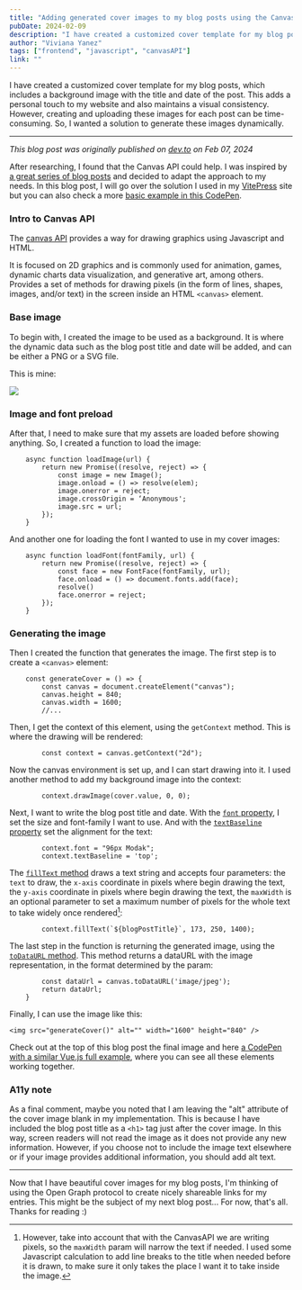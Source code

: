 ```yaml
---
title: "Adding generated cover images to my blog posts using the Canvas API"
pubDate: 2024-02-09
description: "I have created a customized cover template for my blog posts, which includes a background image with the title and date of the post."
author: "Viviana Yanez"
tags: ["frontend", "javascript", "canvasAPI"]
link: ""
---
```


I have created a customized cover template for my blog posts, which includes a background image with the title and date of the post. This adds a personal touch to my website and also maintains a visual consistency.
However, creating and uploading these images for each post can be time-consuming. So, I wanted a solution to generate these images dynamically.

---

_This blog post was originally published on [dev.to](https://dev.to/vivitt/adding-generated-cover-images-to-my-blog-posts-using-the-canvas-api-50d7) on Feb 07, 2024_

After researching, I found that the Canvas API could help.
I was inspired by [a great series of blog posts](https://uxdesign.cc/the-sharing-part-1-generating-and-sharing-dynamic-images-on-the-web-d43dace87802) and decided to adapt the approach to my needs. In this blog post, I will go over the solution I used in my [VitePress](https://vitepress.dev/) site but you can also check a more [basic example in this CodePen](https://codepen.io/vivitt/pen/OJqQbox).

### Intro to Canvas API

The [canvas API](https://developer.mozilla.org/en-US/docs/Web/API/Canvas_API) provides a way for drawing graphics using Javascript and HTML.

It is focused on 2D graphics and is commonly used for animation, games, dynamic charts data visualization, and generative art, among others. Provides a set of methods for drawing pixels (in the form of lines, shapes, images, and/or text) in the screen inside an HTML `<canvas>` element.

### Base image

To begin with, I created the image to be used as a background. It is where the dynamic data such as the blog post title and date will be added, and can be either a PNG or a SVG file.

This is mine:

<div class="blog__illustration">
    <img  src="/assets/article-cover.svg"/>
</div>

### Image and font preload

After that, I need to make sure that my assets are loaded before showing anything. So, I created a function to load the image:

        async function loadImage(url) {
        	return new Promise((resolve, reject) => {
        		const image = new Image();
            	image.onload = () => resolve(elem);
        		image.onerror = reject;
        		image.crossOrigin = ‘Anonymous';
        		image.src = url;
        	});
        }

And another one for loading the font I wanted to use in my cover images:

        async function loadFont(fontFamily, url) {
            return new Promise((resolve, reject) => {
        		const face = new FontFace(fontFamily, url);
            	face.onload = () => document.fonts.add(face);
                resolve()
        		face.onerror = reject;
        	});
        }

### Generating the image

Then I created the function that generates the image.
The first step is to create a `<canvas>` element:

        const generateCover = () => {
            const canvas = document.createElement("canvas");
            canvas.height = 840;
            canvas.width = 1600;
            //...

Then, I get the context of this element, using the `getContext` method. This is where the drawing will be rendered:

            const context = canvas.getContext("2d");

Now the canvas environment is set up, and I can start drawing into it. I used another method to add my background image into the context:

            context.drawImage(cover.value, 0, 0);

Next, I want to write the blog post title and date. With the [`font` property](https://developer.mozilla.org/en-US/docs/Web/API/CanvasRenderingContext2D/font), I set the size and font-family I want to use. And with the [`textBaseline` property](https://developer.mozilla.org/en-US/docs/Web/API/CanvasRenderingContext2D/textBaseline) set the alignment for the text:

            context.font = "96px Modak";
            context.textBaseline = 'top';

The [`fillText` method](https://developer.mozilla.org/en-US/docs/Web/API/CanvasRenderingContext2D/fillText) draws a text string and accepts four parameters: the `text` to draw, the `x-axis` coordinate in pixels where begin drawing the text, the `y-axis` coordinate in pixels where begin drawing the text, the `maxWidth` is an optional parameter to set a maximum number of pixels for the whole text to take widely once rendered[^1]:

            context.fillText(`${blogPostTitle}`, 173, 250, 1400);

The last step in the function is returning the generated image, using the [`toDataURL` method](https://developer.mozilla.org/en-US/docs/Web/API/HTMLCanvasElement/toDataURL). This method returns a dataURL with the image representation, in the format determined by the param:

            const dataUrl = canvas.toDataURL('image/jpeg');
            return dataUrl;
        }

Finally, I can use the image like this:

    <img src="generateCover()" alt="" width="1600" height="840" />

Check out at the top of this blog post the final image and here [a CodePen with a similar Vue.js full example](https://codepen.io/vivitt/pen/LYamPza), where you can see all these elements working together.

### A11y note

As a final comment, maybe you noted that I am leaving the "alt" attribute of the cover image blank in my implementation. This is because I have included the blog post title as a `<h1>` tag just after the cover image. In this way, screen readers will not read the image as it does not provide any new information. However, if you choose not to include the image text elsewhere or if your image provides additional information, you should add alt text.

---

Now that I have beautiful cover images for my blog posts, I'm thinking of using the Open Graph protocol to create nicely shareable links for my entries. This might be the subject of my next blog post... For now, that's all. Thanks for reading :)

[^1]: However, take into account that with the CanvasAPI we are writing pixels, so the `maxWidth` param will narrow the text if needed. I used some Javascript calculation to add line breaks to the title when needed before it is drawn, to make sure it only takes the place I want it to take inside the image.
